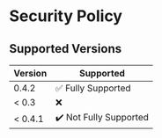 # Security Policy

## Supported Versions

| Version | Supported          |
| ------- | ------------------ |
| 0.4.2   | ✅ Fully Supported |
| < 0.3   | :x:                |
| < 0.4.1   | ✔️ Not Fully Supported |

